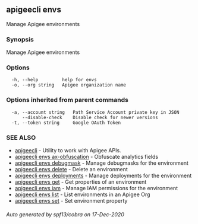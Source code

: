 ## apigeecli envs

Manage Apigee environments

### Synopsis

Manage Apigee environments

### Options

```
  -h, --help         help for envs
  -o, --org string   Apigee organization name
```

### Options inherited from parent commands

```
  -a, --account string   Path Service Account private key in JSON
      --disable-check    Disable check for newer versions
  -t, --token string     Google OAuth Token
```

### SEE ALSO

* [apigeecli](apigeecli.md)	 - Utility to work with Apigee APIs.
* [apigeecli envs ax-obfuscation](apigeecli_envs_ax-obfuscation.md)	 - Obfuscate analytics fields
* [apigeecli envs debugmask](apigeecli_envs_debugmask.md)	 - Manage debugmasks for the environment
* [apigeecli envs delete](apigeecli_envs_delete.md)	 - Delete an environment
* [apigeecli envs deployments](apigeecli_envs_deployments.md)	 - Manage deployments for the environment
* [apigeecli envs get](apigeecli_envs_get.md)	 - Get properties of an environment
* [apigeecli envs iam](apigeecli_envs_iam.md)	 - Manage IAM permissions for the environment
* [apigeecli envs list](apigeecli_envs_list.md)	 - List environments in an Apigee Org
* [apigeecli envs set](apigeecli_envs_set.md)	 - Set environment property

###### Auto generated by spf13/cobra on 17-Dec-2020
